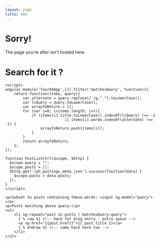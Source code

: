 ```yaml
---
layout: page
title: 404
---
```

<h1>Sorry!</h1>

<p>The page you're after isn't hosted here</p>

<h1>Search for it ?</h1>

<script src="http://ajax.googleapis.com/ajax/libs/angularjs/1.0.4/angular.min.js"></script>
    
<div ng-app="four04App" ng-controller="PostListCtrl">

    <script>
    angular.module('four04App',[]).filter('matchesQuery', function(){
        return function(items, query){
            var alternate = query.replace(/ /g,"_").toLowerCase();
            var lcQuery = query.toLowerCase();
            var arrayToReturn = [];        
            for (var i=0; i<items.length; i++){
                if (items[i].title.toLowerCase().indexOf(lcQuery) !== -1 
                               || items[i].words.indexOf(alternate) !== -1) {
                    arrayToReturn.push(items[i]);
                }
            }
            return arrayToReturn;
        };
    });

    function PostListCtrl($scope, $http) {
      $scope.query = "";
      $scope.posts = [];
      $http.get('/ph_postings_meta.json').success(function(data) {
        $scope.posts = data.posts;
      });
    }
    </script>

    <p>Subset to posts containing these words: <input ng-model="query"></p>
    <p>Posts matching above query:</p>
    <ul>
        <li ng-repeat="post in posts | matchesQuery:query">
          { % raw %} <!-- hack for blog entry - extra space -->
          <a ng-href="{{post.href}}">{{ post.title }}</a> 
          { % endraw %} <!-- same hack here too -->
        </li>
    </ul>
</div>
